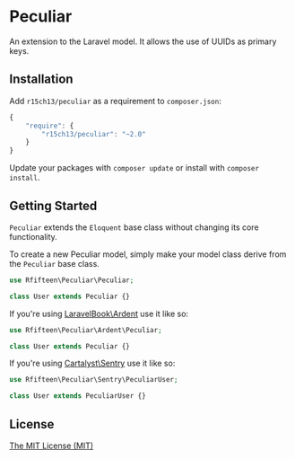 # Peculiar

An extension to the Laravel model. It allows the use of UUIDs as primary keys.

## Installation

Add `r15ch13/peculiar` as a requirement to `composer.json`:

```javascript
{
    "require": {
        "r15ch13/peculiar": "~2.0"
    }
}
```

Update your packages with `composer update` or install with `composer install`.


## Getting Started

`Peculiar` extends the `Eloquent` base class without changing its core functionality.

To create a new Peculiar model, simply make your model class derive from the `Peculiar` base class.

```php
use Rfifteen\Peculiar\Peculiar;

class User extends Peculiar {}
```

If you're using [LaravelBook\Ardent](https://github.com/laravelbook/ardent) use it like so:

```php
use Rfifteen\Peculiar\Ardent\Peculiar;

class User extends Peculiar {}
```

If you're using [Cartalyst\Sentry](https://github.com/cartalyst/sentry) use it like so:

```php
use Rfifteen\Peculiar\Sentry\PeculiarUser;

class User extends PeculiarUser {}
```

License
-------
[The MIT License (MIT)](http://r15ch13.mit-license.org/)

